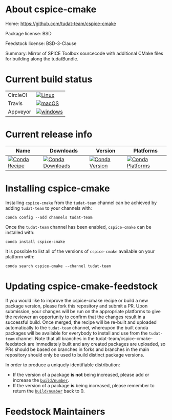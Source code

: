 About cspice-cmake
==================

Home: https://github.com/tudat-team/cspice-cmake

Package license: BSD

Feedstock license: BSD-3-Clause

Summary: Mirror of SPICE Toolbox sourcecode with additional CMake files for building along the tudatBundle.



Current build status
====================


<table><tr>
    <td>CircleCI</td>
    <td>
      <a href="https://circleci.com/gh/tudat-team/cspice-cmake-feedstock">
        <img alt="Linux" src="https://img.shields.io/circleci/project/github/tudat-team/cspice-cmake-feedstock/master.svg?label=Linux">
      </a>
    </td>
  </tr><tr>
    <td>Travis</td>
    <td>
      <a href="https://travis-ci.com/tudat-team/cspice-cmake-feedstock">
        <img alt="macOS" src="https://img.shields.io/travis/com/tudat-team/cspice-cmake-feedstock/master.svg?label=macOS">
      </a>
    </td>
  </tr><tr>
    <td>Appveyor</td>
    <td>
      <a href="https://ci.appveyor.com/project/tudat-team/cspice-cmake-feedstock/branch/master">
        <img alt="windows" src="https://img.shields.io/appveyor/ci/tudat-team/cspice-cmake-feedstock/master.svg?label=Windows">
      </a>
    </td>
  </tr>
</table>

Current release info
====================

| Name | Downloads | Version | Platforms |
| --- | --- | --- | --- |
| [![Conda Recipe](https://img.shields.io/badge/recipe-cspice--cmake-green.svg)](https://anaconda.org/tudat-team/cspice-cmake) | [![Conda Downloads](https://img.shields.io/conda/dn/tudat-team/cspice-cmake.svg)](https://anaconda.org/tudat-team/cspice-cmake) | [![Conda Version](https://img.shields.io/conda/vn/tudat-team/cspice-cmake.svg)](https://anaconda.org/tudat-team/cspice-cmake) | [![Conda Platforms](https://img.shields.io/conda/pn/tudat-team/cspice-cmake.svg)](https://anaconda.org/tudat-team/cspice-cmake) |

Installing cspice-cmake
=======================

Installing `cspice-cmake` from the `tudat-team` channel can be achieved by adding `tudat-team` to your channels with:

```
conda config --add channels tudat-team
```

Once the `tudat-team` channel has been enabled, `cspice-cmake` can be installed with:

```
conda install cspice-cmake
```

It is possible to list all of the versions of `cspice-cmake` available on your platform with:

```
conda search cspice-cmake --channel tudat-team
```




Updating cspice-cmake-feedstock
===============================

If you would like to improve the cspice-cmake recipe or build a new
package version, please fork this repository and submit a PR. Upon submission,
your changes will be run on the appropriate platforms to give the reviewer an
opportunity to confirm that the changes result in a successful build. Once
merged, the recipe will be re-built and uploaded automatically to the
`tudat-team` channel, whereupon the built conda packages will be available for
everybody to install and use from the `tudat-team` channel.
Note that all branches in the tudat-team/cspice-cmake-feedstock are
immediately built and any created packages are uploaded, so PRs should be based
on branches in forks and branches in the main repository should only be used to
build distinct package versions.

In order to produce a uniquely identifiable distribution:
 * If the version of a package **is not** being increased, please add or increase
   the [``build/number``](https://conda.io/docs/user-guide/tasks/build-packages/define-metadata.html#build-number-and-string).
 * If the version of a package **is** being increased, please remember to return
   the [``build/number``](https://conda.io/docs/user-guide/tasks/build-packages/define-metadata.html#build-number-and-string)
   back to 0.

Feedstock Maintainers
=====================



